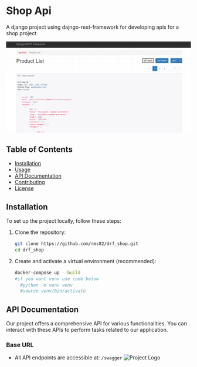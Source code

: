 # Shop Api

A django project using dajngo-rest-framework for developing apis for a shop project

![Project Logo](./media/github/1.png)


## Table of Contents

- [Installation](#installation)
- [Usage](#usage)
- [API Documentation](#api-documentation)
- [Contributing](#contributing)
- [License](#license)

## Installation

To set up the project locally, follow these steps:

1. Clone the repository:
    ```bash
    git clone https://github.com/rms82/drf_shop.git
    cd drf_shop
    ```

2. Create and activate a virtual environment (recommended):
    ```bash
    docker-compose up --build
    #if you want venv use code below
      #python -m venv venv
      #source venv/bin/activate


## API Documentation

Our project offers a comprehensive API for various functionalities. You can interact with these APIs to perform tasks related to our application.


### Base URL

- All API endpoints are accessible at: `/swagger`
![Project Logo](./media/github/github-swagger.png)



